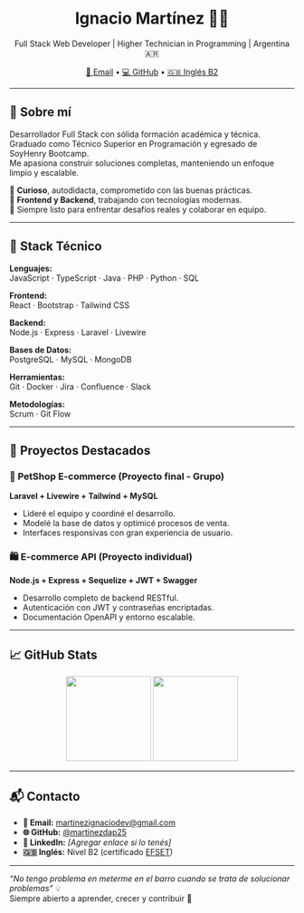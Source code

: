 <h1 align="center">Ignacio Martínez 👨‍💻</h1>
<p align="center">Full Stack Web Developer | Higher Technician in Programming | Argentina 🇦🇷</p>

<p align="center">
  <a href="mailto:martinezignaciodev@gmail.com">📩 Email</a> • 
  <a href="https://github.com/martinezdap25">💻 GitHub</a> • 
  <a href="https://cert.efset.org/es/wJGgSG">🇬🇧 Inglés B2</a>
</p>

---

## 👋 Sobre mí

Desarrollador Full Stack con sólida formación académica y técnica.  
Graduado como Técnico Superior en Programación y egresado de SoyHenry Bootcamp.  
Me apasiona construir soluciones completas, manteniendo un enfoque limpio y escalable.

🔸 **Curioso**, autodidacta, comprometido con las buenas prácticas.  
🔸 **Frontend y Backend**, trabajando con tecnologías modernas.  
🔸 Siempre listo para enfrentar desafíos reales y colaborar en equipo.

---

## 🧠 Stack Técnico

**Lenguajes:**  
JavaScript · TypeScript · Java · PHP · Python · SQL

**Frontend:**  
React · Bootstrap · Tailwind CSS

**Backend:**  
Node.js · Express · Laravel · Livewire

**Bases de Datos:**  
PostgreSQL · MySQL · MongoDB

**Herramientas:**  
Git · Docker · Jira · Confluence · Slack

**Metodologías:**  
Scrum · Git Flow

---

## 💼 Proyectos Destacados

### 🐾 PetShop E-commerce (Proyecto final - Grupo)
**Laravel + Livewire + Tailwind + MySQL**

- Lideré el equipo y coordiné el desarrollo.
- Modelé la base de datos y optimicé procesos de venta.
- Interfaces responsivas con gran experiencia de usuario.

### 🛍️ E-commerce API (Proyecto individual)
**Node.js + Express + Sequelize + JWT + Swagger**

- Desarrollo completo de backend RESTful.
- Autenticación con JWT y contraseñas encriptadas.
- Documentación OpenAPI y entorno escalable.

---

## 📈 GitHub Stats

<p align="center">
  <img src="https://github-readme-stats.vercel.app/api?username=martinezdap25&show_icons=true&theme=default&hide_border=true" height="150"/>
  <img src="https://github-readme-stats.vercel.app/api/top-langs/?username=martinezdap25&layout=compact&theme=default&hide_border=true" height="150"/>
</p>

---

## 📬 Contacto

- **📧 Email:** martinezignaciodev@gmail.com  
- **🌐 GitHub:** [@martinezdap25](https://github.com/martinezdap25)  
- **💼 LinkedIn:** _[Agregar enlace si lo tenés]_  
- **🇬🇧 Inglés:** Nivel B2 (certificado [EFSET](https://cert.efset.org/es/wJGgSG))

---

_“No tengo problema en meterme en el barro cuando se trata de solucionar problemas”_ 💡  
Siempre abierto a aprender, crecer y contribuir 🚀

